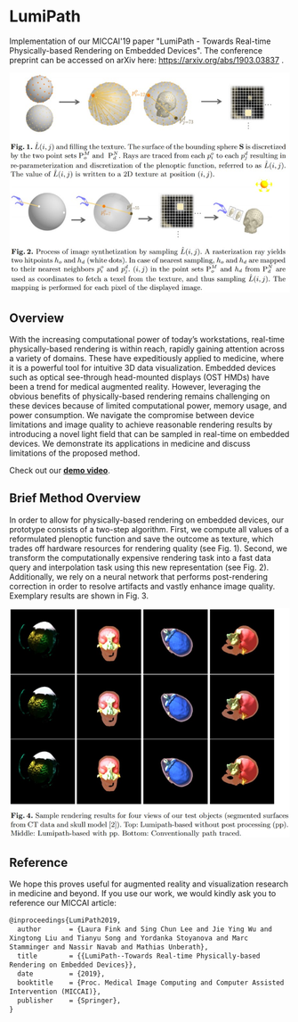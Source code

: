 # LumiPath

Implementation of our MICCAI'19 paper "LumiPath - Towards Real-time Physically-based Rendering on Embedded Devices". The conference preprint can be accessed on arXiv here: https://arxiv.org/abs/1903.03837 .

![Population of and rendering from the plenoptic function](https://raw.githubusercontent.com/lorafib/LumiPath/master/readme_images/LumiPath_Methods.jpg)

## Overview
With the increasing computational power of today’s workstations, real-time physically-based rendering is within reach, rapidly
gaining attention across a variety of domains. These have expeditiously applied to medicine, where it is a powerful tool for intuitive 3D data visualization. Embedded devices such as optical see-through head-mounted displays (OST HMDs) have been a trend for medical augmented reality. However, leveraging the obvious benefits of physically-based rendering remains challenging on these devices because of limited computational power, memory usage, and power consumption. We navigate the compromise between device limitations and image quality to
achieve reasonable rendering results by introducing a novel light field that can be sampled in real-time on embedded devices. We demonstrate its applications in medicine and discuss limitations of the proposed method. 

Check out our [**demo video**](https://youtu.be/9a_nFwE29b0).

## Brief Method Overview
In order to allow for physically-based rendering on embedded devices, our prototype consists of a two-step algorithm. First, we compute all values of a reformulated plenoptic function and save the outcome as texture, which trades off hardware resources for rendering quality (see Fig. 1). Second, we transform the computationally expensive rendering task into a fast data query and interpolation task using this new representation (see Fig. 2). Additionally, we rely on a neural network that performs post-rendering correction in order to resolve
artifacts and vastly enhance image quality. Exemplary results are shown in Fig. 3.

![Exemplary results](https://raw.githubusercontent.com/lorafib/LumiPath/master/readme_images/LumiPath_Results.jpg)

## Reference

We hope this proves useful for augmented reality and visualization research in medicine and beyond. If you use our work, we would kindly ask you to reference our MICCAI article:
```
@inproceedings{LumiPath2019,
  author       = {Laura Fink and Sing Chun Lee and Jie Ying Wu and Xingtong Liu and Tianyu Song and Yordanka Stoyanova and Marc Stamminger and Nassir Navab and Mathias Unberath},
  title        = {{LumiPath--Towards Real-time Physically-based Rendering on Embedded Devices}},
  date         = {2019},
  booktitle    = {Proc. Medical Image Computing and Computer Assisted Intervention (MICCAI)},
  publisher    = {Springer},
}
```
